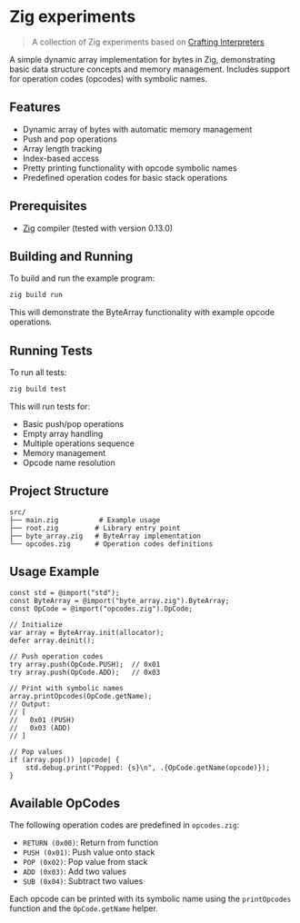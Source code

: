 # Zig experiments
> A collection of Zig experiments based on [Crafting Interpreters](http://www.craftinginterpreters.com/chunks-of-bytecode.html)

A simple dynamic array implementation for bytes in Zig, demonstrating basic data structure concepts and memory management. Includes support for operation codes (opcodes) with symbolic names.

## Features

- Dynamic array of bytes with automatic memory management
- Push and pop operations
- Array length tracking
- Index-based access
- Pretty printing functionality with opcode symbolic names
- Predefined operation codes for basic stack operations

## Prerequisites

- [Zig](https://ziglang.org/) compiler (tested with version 0.13.0)

## Building and Running

To build and run the example program:

```bash
zig build run
```

This will demonstrate the ByteArray functionality with example opcode operations.

## Running Tests

To run all tests:

```bash
zig build test
```

This will run tests for:
- Basic push/pop operations
- Empty array handling
- Multiple operations sequence
- Memory management
- Opcode name resolution

## Project Structure

```
src/
├── main.zig          # Example usage
├── root.zig         # Library entry point
├── byte_array.zig   # ByteArray implementation
└── opcodes.zig      # Operation codes definitions
```

## Usage Example

```zig
const std = @import("std");
const ByteArray = @import("byte_array.zig").ByteArray;
const OpCode = @import("opcodes.zig").OpCode;

// Initialize
var array = ByteArray.init(allocator);
defer array.deinit();

// Push operation codes
try array.push(OpCode.PUSH);  // 0x01
try array.push(OpCode.ADD);   // 0x03

// Print with symbolic names
array.printOpcodes(OpCode.getName);
// Output:
// [
//   0x01 (PUSH)
//   0x03 (ADD)
// ]

// Pop values
if (array.pop()) |opcode| {
    std.debug.print("Popped: {s}\n", .{OpCode.getName(opcode)});
}
```

## Available OpCodes

The following operation codes are predefined in `opcodes.zig`:

- `RETURN (0x00)`: Return from function
- `PUSH (0x01)`: Push value onto stack
- `POP (0x02)`: Pop value from stack
- `ADD (0x03)`: Add two values
- `SUB (0x04)`: Subtract two values

Each opcode can be printed with its symbolic name using the `printOpcodes` function and the `OpCode.getName` helper.
